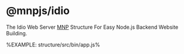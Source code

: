 # @mnpjs/idio

The Idio Web Server [MNP](https://mnpjs.org) Structure For Easy Node.js Backend Website Building.

%EXAMPLE: structure/src/bin/app.js%
